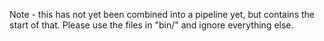 Note - this has not yet been combined into a pipeline yet, but contains the start of that.
Please use the files in "bin/" and ignore everything else.